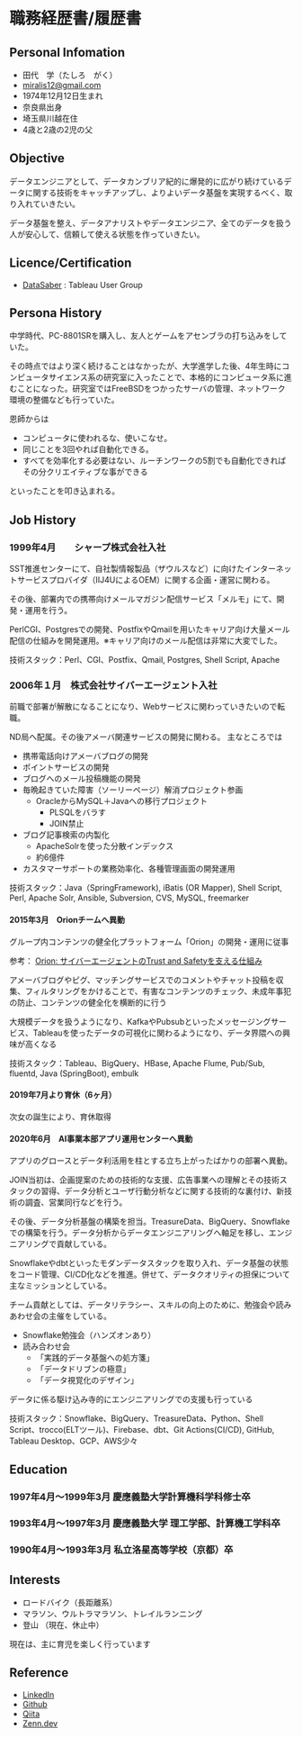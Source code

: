 # 職務経歴書/履歴書

## Personal Infomation

- 田代　学（たしろ　がく）
- miralis12@gmail.com
- 1974年12月12日生まれ
- 奈良県出身
- 埼玉県川越在住
- 4歳と2歳の2児の父

## Objective

データエンジニアとして、データカンブリア紀的に爆発的に広がり続けているデータに関する技術をキャッチアップし、よりよいデータ基盤を実現するべく、取り入れていきたい。

データ基盤を整え、データアナリストやデータエンジニア、全てのデータを扱う人が安心して、信頼して使える状態を作っていきたい。

## Licence/Certification

- [DataSaber](https://datasaber.world/) : Tableau User Group

## Persona History

中学時代、PC-8801SRを購入し、友人とゲームをアセンブラの打ち込みをしていた。

その時点ではより深く続けることはなかったが、大学進学した後、4年生時にコンピュータサイエンス系の研究室に入ったことで、本格的にコンピュータ系に進むことになった。研究室ではFreeBSDをつかったサーバの管理、ネットワーク環境の整備なども行っていた。

恩師からは

- コンピュータに使われるな、使いこなせ。
- 同じことを3回やれば自動化できる。
- すべてを効率化する必要はない、ルーチンワークの5割でも自動化できればその分クリエイティブな事ができる
  
といったことを叩き込まれる。

## Job History

### 1999年4月　　シャープ株式会社入社

SST推進センターにて、自社製情報製品（ザウルスなど）に向けたインターネットサービスプロバイダ（IIJ4UによるOEM）に関する企画・運営に関わる。

その後、部署内での携帯向けメールマガジン配信サービス「メルモ」にて、開発・運用を行う。

PerlCGI、Postgresでの開発、PostfixやQmailを用いたキャリア向け大量メール配信の仕組みを開発運用。※キャリア向けのメール配信は非常に大変でした。

技術スタック：Perl、CGI、Postfix、Qmail, Postgres, Shell Script, Apache

### 2006年１月　株式会社サイバーエージェント入社

前職で部署が解散になることになり、Webサービスに関わっていきたいので転職。

ND局へ配属。その後アメーバ関連サービスの開発に関わる。
主なところでは

- 携帯電話向けアメーバブログの開発
- ポイントサービスの開発
- ブログへのメール投稿機能の開発
- 毎晩起きていた障害（ソーリーページ）解消プロジェクト参画
  - OracleからMySQL＋Javaへの移行プロジェクト
    - PLSQLをバラす
    - JOIN禁止
- ブログ記事検索の内製化
  - ApacheSolrを使った分散インデックス
  - 約6億件
- カスタマーサポートの業務効率化、各種管理画面の開発運用

技術スタック：Java（SpringFramework), iBatis (OR Mapper), Shell Script, Perl, Apache Solr, Ansible, Subversion, CVS, MySQL, freemarker

#### 2015年3月　Orionチームへ異動

グループ内コンテンツの健全化プラットフォーム「Orion」の開発・運用に従事

参考： [Orion: サイバーエージェントのTrust and Safetyを支える仕組み](https://developers.cyberagent.co.jp/blog/archives/34328/)

アメーバブログやピグ、マッチングサービスでのコメントやチャット投稿を収集、フィルタリングをかけることで、有害なコンテンツのチェック、未成年事犯の防止、コンテンツの健全化を横断的に行う

大規模データを扱うようになり、KafkaやPubsubといったメッセージングサービス、Tableauを使ったデータの可視化に関わるようになり、データ界隈への興味が高くなる

技術スタック：Tableau、BigQuery、HBase, Apache Flume, Pub/Sub, fluentd, Java (SpringBoot), embulk

#### 2019年7月より育休（6ヶ月）

次女の誕生により、育休取得

#### 2020年6月　AI事業本部アプリ運用センターへ異動

アプリのグロースとデータ利活用を柱とする立ち上がったばかりの部署へ異動。

JOIN当初は、企画提案のための技術的な支援、広告事業への理解とその技術スタックの習得、データ分析とユーザ行動分析などに関する技術的な裏付け、新技術の調査、営業同行などを行う。

その後、データ分析基盤の構築を担当。TreasureData、BigQuery、Snowflakeでの構築を行う。データ分析からデータエンジニアリングへ軸足を移し、エンジニアリングで貢献している。

Snowflakeやdbtといったモダンデータスタックを取り入れ、データ基盤の状態をコード管理、CI/CD化などを推進。併せて、データクオリティの担保について主なミッションとしている。

チーム貢献としては、データリテラシー、スキルの向上のために、勉強会や読みあわせ会の主催をしている。

- Snowflake勉強会（ハンズオンあり）
- 読み合わせ会
  - 「実践的データ基盤への処方箋」
  - 「データドリブンの極意」
  - 「データ視覚化のデザイン」

データに係る駆け込み寺的にエンジニアリングでの支援も行っている

技術スタック：Snowflake、BigQuery、TreasureData、Python、Shell Script、trocco(ELTツール)、Firebase、dbt、Git Actions(CI/CD), GitHub, Tableau Desktop、GCP、AWS少々

## Education

### 1997年4月〜1999年3月 慶應義塾大学計算機科学科修士卒

### 1993年4月〜1997年3月 慶應義塾大学 理工学部、計算機工学科卒

### 1990年4月〜1993年3月 私立洛星高等学校（京都）卒

## Interests

- ロードバイク（長距離系）
- マラソン、ウルトラマラソン、トレイルランニング
- 登山
（現在、休止中）

現在は、主に育児を楽しく行っています

## Reference

- [LinkedIn](https://www.linkedin.com/in/gaku-tashiro-6b8902233/)
- [Github](https://github.com/gakut12)
- [Qiita](https://qiita.com/tashiro_gaku)
- [Zenn.dev](https://zenn.dev/gak_t12)
